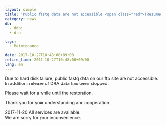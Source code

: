 ```yaml
---
layout: simple
title: 'Public fastq data are not accessible <span class="red">(Resumed)</span>'
category: news
db:
  - ddbj
  - dra

tags:
  - Maintenance

date: 2017-10-27T10:48:00+09:00
retire_time: 2017-10-27T10:48:00+09:00
lang: en
---
```


<p>Due to hard disk failure, public fastq data on our ftp site are not accessible.<br>In addition, release of DRA data has been stopped.</p>

<p>Please wait for a while until the restoration.</p>

<p>Thank you for your understanding and cooperation.</p>

<p><span class="red">2017-11-20 All services are available.<br>We are sorry for your inconvenience.</span></p>
